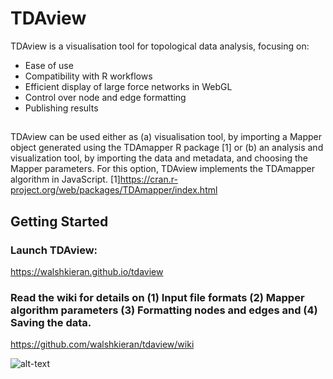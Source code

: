 # TDAview

TDAview is a visualisation tool for topological data analysis, focusing on:
  - Ease of use
  - Compatibility with R workflows
  - Efficient display of large force networks in WebGL
  - Control over node and edge formatting
  - Publishing results
##
TDAview can be used either as (a) visualisation tool, by importing a Mapper object generated using the TDAmapper R package [1] or (b) an analysis and visualization tool, by importing the data and metadata, and choosing the Mapper parameters. For this option, TDAview implements the TDAmapper algorithm in JavaScript.
[1]https://cran.r-project.org/web/packages/TDAmapper/index.html

## Getting Started
### Launch TDAview:
https://walshkieran.github.io/tdaview

### Read the wiki for details on (1) Input file formats (2) Mapper algorithm parameters (3) Formatting nodes and edges and (4) Saving the data. 
https://github.com/walshkieran/tdaview/wiki

![alt-text](https://raw.githubusercontent.com/WalshKieran/tdaview/master/resources/images/example.png "RNA-Seq Differentiation Example")


